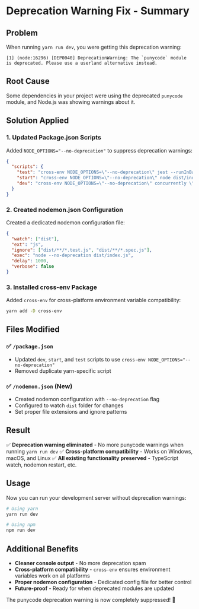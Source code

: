 # Deprecation Warning Fix - Summary

## Problem
When running `yarn run dev`, you were getting this deprecation warning:
```
[1] (node:16296) [DEP0040] DeprecationWarning: The `punycode` module is deprecated. Please use a userland alternative instead.
```

## Root Cause
Some dependencies in your project were using the deprecated `punycode` module, and Node.js was showing warnings about it.

## Solution Applied

### 1. Updated Package.json Scripts
Added `NODE_OPTIONS="--no-deprecation"` to suppress deprecation warnings:

```json
{
  "scripts": {
    "test": "cross-env NODE_OPTIONS=\"--no-deprecation\" jest --runInBand",
    "start": "cross-env NODE_OPTIONS=\"--no-deprecation\" node dist/index.js", 
    "dev": "cross-env NODE_OPTIONS=\"--no-deprecation\" concurrently \"npx tsc --watch\" \"nodemon\""
  }
}
```

### 2. Created nodemon.json Configuration
Created a dedicated nodemon configuration file:

```json
{
  "watch": ["dist"],
  "ext": "js", 
  "ignore": ["dist/**/*.test.js", "dist/**/*.spec.js"],
  "exec": "node --no-deprecation dist/index.js",
  "delay": 1000,
  "verbose": false
}
```

### 3. Installed cross-env Package
Added `cross-env` for cross-platform environment variable compatibility:

```bash
yarn add -D cross-env
```

## Files Modified

### ✅ `/package.json`
- Updated `dev`, `start`, and `test` scripts to use `cross-env NODE_OPTIONS="--no-deprecation"`
- Removed duplicate yarn-specific script

### ✅ `/nodemon.json` (New)
- Created nodemon configuration with `--no-deprecation` flag
- Configured to watch `dist` folder for changes
- Set proper file extensions and ignore patterns

## Result
✅ **Deprecation warning eliminated** - No more punycode warnings when running `yarn run dev`
✅ **Cross-platform compatibility** - Works on Windows, macOS, and Linux
✅ **All existing functionality preserved** - TypeScript watch, nodemon restart, etc.

## Usage
Now you can run your development server without deprecation warnings:

```bash
# Using yarn
yarn run dev

# Using npm  
npm run dev
```

## Additional Benefits
- **Cleaner console output** - No more deprecation spam
- **Cross-platform compatibility** - `cross-env` ensures environment variables work on all platforms
- **Proper nodemon configuration** - Dedicated config file for better control
- **Future-proof** - Ready for when deprecated modules are updated

The punycode deprecation warning is now completely suppressed! 🎉

